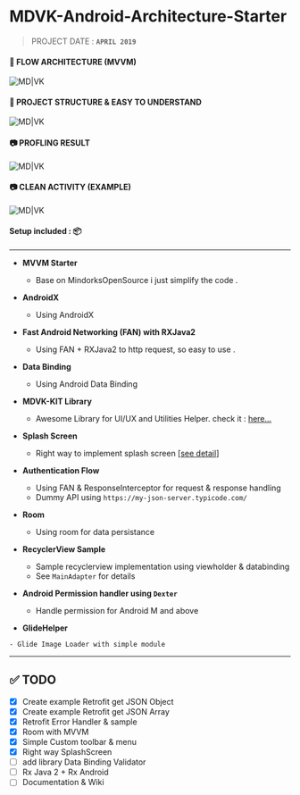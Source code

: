 
# MDVK-Android-Architecture-Starter 
> PROJECT DATE			:		 **`APRIL 2019`**



#### 💼 FLOW ARCHITECTURE (MVVM)

![MD|VK](https://raw.githubusercontent.com/abehbatre/MDVK-Arch-Starter/master/ss/architecture.png)


#### 💎 PROJECT STRUCTURE & EASY TO UNDERSTAND

![MD|VK](https://raw.githubusercontent.com/abehbatre/MDVK-Arch-Starter/master/ss/project_architecture.png)

  
#### 📷 PROFLING RESULT

![MD|VK](https://raw.githubusercontent.com/abehbatre/MDVK-Arch-Starter/master/ss/profiling_test.png)


#### 📷 CLEAN ACTIVITY (EXAMPLE)

![MD|VK](https://raw.githubusercontent.com/abehbatre/MDVK-Arch-Starter/master/ss/structure_code.png)

  

#### Setup included : 📦
---

-  **MVVM Starter**

    - Base on MindorksOpenSource i just simplify the code .

-  **AndroidX**

    - Using AndroidX

-  **Fast Android Networking (FAN) with RXJava2**

    - Using FAN + RXJava2 to http request, so easy to use .

-  **Data Binding**

    - Using Android Data Binding

-  **MDVK-KIT Library**

    - Awesome Library for UI/UX and Utilities Helper. check it : [here...](https://github.com/abehbatre/MDVK-Kit)

-  **Splash Screen**

    - Right way to implement splash screen [[see detail](https://www.bignerdranch.com/blog/splash-screens-the-right-way/)]


-  **Authentication Flow**

    - Using FAN & ResponseInterceptor for request & response handling
    - Dummy API using `https://my-json-server.typicode.com/`

-  **Room**

    - Using room for data persistance

-  **RecyclerView Sample**
    
    - Sample recyclerview implementation using viewholder & databinding
    - See `MainAdapter` for details

-  **Android Permission handler using `Dexter`**

    - Handle permission for Android M and above
  
  -  **GlideHelper**
    
    - Glide Image Loader with simple module 
  

---

## ✅ TODO
- [x] Create example Retrofit get JSON Object
- [x] Create example Retrofit get JSON Array
- [x] Retrofit Error Handler & sample
- [x] Room with MVVM
- [x] Simple Custom toolbar & menu
- [x] Right way SplashScreen
- [ ] add library Data Binding Validator
- [ ] Rx Java 2 + Rx Android
- [ ] Documentation & Wiki
